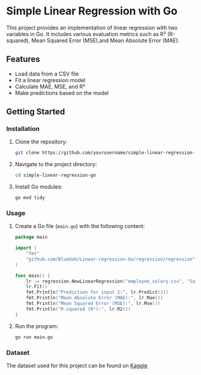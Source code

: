 # Simple Linear Regression with Go
This project provides an implementation of linear regression with two variables in Go.
It includes various evaluation metrics such as R² (R-squared), Mean Squared Error (MSE),and Mean Absolute Error (MAE).
## Features
-  Load data from a CSV file
- Fit a linear regression model
- Calculate MAE, MSE, and R²
- Make predictions based on the model
## Getting Started
### Installation

1. Clone the repository:

    ```bash
    git clone https://github.com/yourusername/simple-linear-regression-go.git
    ```

2. Navigate to the project directory:

    ```bash
    cd simple-linear-regression-go
    ```

3. Install Go modules:

    ```bash
    go mod tidy
    ```
### Usage

1. Create a Go file (`main.go`) with the following content:

    ```go
    package main

    import (
        "fmt"
        "github.com/BlueGob/Linear-regression-Go/regression/regression"
    )

    func main() {
        lr := regression.NewLinearRegression("employee_salary.csv", "Salary", 0.2)
        lr.Fit()
        fmt.Println("Prediction for input 2:", lr.Predict(2))
        fmt.Println("Mean Absolute Error (MAE):", lr.Mae())
        fmt.Println("Mean Squared Error (MSE):", lr.Mse())
        fmt.Println("R-squared (R²):", lr.R2())
    }
    ```

2. Run the program:

    ```bash
    go run main.go
    ```
### Dataset
The dataset used for this project can be found on [Kaggle](https://www.kaggle.com/datasets/hassanmustafa01/employee-salary-dataset)
